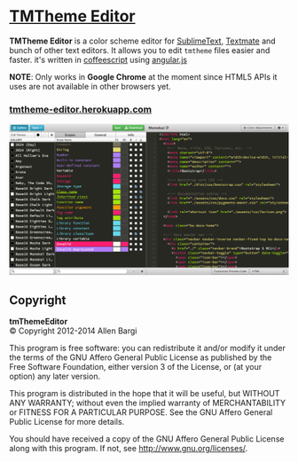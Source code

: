 
# [TMTheme Editor](http://tmtheme-editor.herokuapp.com/)

**TMTheme Editor** is a color scheme editor for [SublimeText](http://www.sublimetext.com/), 
[Textmate](http://macromates.com/) and bunch of other text editors.
It allows you to edit `tmtheme` files easier and faster. it's written in [coffeescript](http://coffeescript.org/) 
using [angular.js](angularjs.org)

**NOTE**: Only works in **Google Chrome** at the moment since HTML5 APIs it uses are not available in other browsers yet.

### [tmtheme-editor.herokuapp.com](http://tmtheme-editor.herokuapp.com/)

![TmTheme Editor Screenshot](public/images/screenshots/tmte-screenshot.png)

## Copyright
**tmThemeEditor**  
&copy; Copyright 2012-2014 Allen Bargi

This program is free software: you can redistribute it and/or modify
it under the terms of the GNU Affero General Public License as
published by the Free Software Foundation, either version 3 of the
License, or (at your option) any later version.

This program is distributed in the hope that it will be useful,
but WITHOUT ANY WARRANTY; without even the implied warranty of
MERCHANTABILITY or FITNESS FOR A PARTICULAR PURPOSE.  See the
GNU Affero General Public License for more details.

You should have received a copy of the GNU Affero General Public License
along with this program.  If not, see <http://www.gnu.org/licenses/>.
